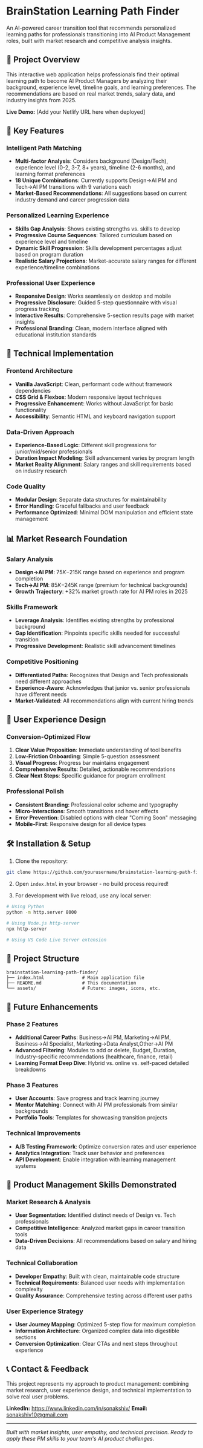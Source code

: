 # BrainStation Learning Path Finder

An AI-powered career transition tool that recommends personalized learning paths for professionals transitioning into AI Product Management roles, built with market research and competitive analysis insights.

## 🎯 Project Overview

This interactive web application helps professionals find their optimal learning path to become AI Product Managers by analyzing their background, experience level, timeline goals, and learning preferences. The recommendations are based on real market trends, salary data, and industry insights from 2025.

**Live Demo:** [Add your Netlify URL here when deployed]

## 🚀 Key Features

### Intelligent Path Matching
- **Multi-factor Analysis**: Considers background (Design/Tech), experience level (0-2, 3-7, 8+ years), timeline (2-6 months), and learning format preferences
- **18 Unique Combinations**: Currently supports Design→AI PM and Tech→AI PM transitions with 9 variations each
- **Market-Based Recommendations**: All suggestions based on current industry demand and career progression data

### Personalized Learning Experience
- **Skills Gap Analysis**: Shows existing strengths vs. skills to develop
- **Progressive Course Sequences**: Tailored curriculum based on experience level and timeline
- **Dynamic Skill Progression**: Skills development percentages adjust based on program duration
- **Realistic Salary Projections**: Market-accurate salary ranges for different experience/timeline combinations

### Professional User Experience
- **Responsive Design**: Works seamlessly on desktop and mobile
- **Progressive Disclosure**: Guided 5-step questionnaire with visual progress tracking
- **Interactive Results**: Comprehensive 5-section results page with market insights
- **Professional Branding**: Clean, modern interface aligned with educational institution standards

## 🧠 Technical Implementation

### Frontend Architecture
- **Vanilla JavaScript**: Clean, performant code without framework dependencies
- **CSS Grid & Flexbox**: Modern responsive layout techniques
- **Progressive Enhancement**: Works without JavaScript for basic functionality
- **Accessibility**: Semantic HTML and keyboard navigation support

### Data-Driven Approach
- **Experience-Based Logic**: Different skill progressions for junior/mid/senior professionals
- **Duration Impact Modeling**: Skill advancement varies by program length
- **Market Reality Alignment**: Salary ranges and skill requirements based on industry research

### Code Quality
- **Modular Design**: Separate data structures for maintainability
- **Error Handling**: Graceful fallbacks and user feedback
- **Performance Optimized**: Minimal DOM manipulation and efficient state management

## 📊 Market Research Foundation

### Salary Analysis
- **Design→AI PM**: $75K-$215K range based on experience and program completion
- **Tech→AI PM**: $85K-$245K range (premium for technical backgrounds)
- **Growth Trajectory**: +32% market growth rate for AI PM roles in 2025

### Skills Framework
- **Leverage Analysis**: Identifies existing strengths by professional background
- **Gap Identification**: Pinpoints specific skills needed for successful transition
- **Progressive Development**: Realistic skill advancement timelines

### Competitive Positioning
- **Differentiated Paths**: Recognizes that Design and Tech professionals need different approaches
- **Experience-Aware**: Acknowledges that junior vs. senior professionals have different needs
- **Market-Validated**: All recommendations align with current hiring trends

## 🎨 User Experience Design

### Conversion-Optimized Flow
1. **Clear Value Proposition**: Immediate understanding of tool benefits
2. **Low-Friction Onboarding**: Simple 5-question assessment
3. **Visual Progress**: Progress bar maintains engagement
4. **Comprehensive Results**: Detailed, actionable recommendations
5. **Clear Next Steps**: Specific guidance for program enrollment

### Professional Polish
- **Consistent Branding**: Professional color scheme and typography
- **Micro-Interactions**: Smooth transitions and hover effects
- **Error Prevention**: Disabled options with clear "Coming Soon" messaging
- **Mobile-First**: Responsive design for all device types

## 🛠 Installation & Setup

1. Clone the repository:
```bash
git clone https://github.com/yourusername/brainstation-learning-path-finder.git
```

2. Open `index.html` in your browser - no build process required!

3. For development with live reload, use any local server:
```bash
# Using Python
python -m http.server 8000

# Using Node.js http-server
npx http-server

# Using VS Code Live Server extension
```

## 📁 Project Structure

```
brainstation-learning-path-finder/
├── index.html              # Main application file
├── README.md               # This documentation
└── assets/                 # Future: images, icons, etc.
```

## 🔮 Future Enhancements

### Phase 2 Features
- **Additional Career Paths**: Business→AI PM, Marketing→AI PM, Business→AI Specialist, Marketing→Data Analyst,Other→AI PM
- **Advanced Filtering**: Modules to add or delete, Budget, Duration, Industry-specific recommendations (healthcare, finance, retail)
- **Learning Format Deep Dive**: Hybrid vs. online vs. self-paced detailed breakdowns

### Phase 3 Features
- **User Accounts**: Save progress and track learning journey
- **Mentor Matching**: Connect with AI PM professionals from similar backgrounds
- **Portfolio Tools**: Templates for showcasing transition projects

### Technical Improvements
- **A/B Testing Framework**: Optimize conversion rates and user experience
- **Analytics Integration**: Track user behavior and preferences
- **API Development**: Enable integration with learning management systems

## 🎯 Product Management Skills Demonstrated

### Market Research & Analysis
- **User Segmentation**: Identified distinct needs of Design vs. Tech professionals
- **Competitive Intelligence**: Analyzed market gaps in career transition tools
- **Data-Driven Decisions**: All recommendations based on salary and hiring data

### Technical Collaboration
- **Developer Empathy**: Built with clean, maintainable code structure
- **Technical Requirements**: Balanced user needs with implementation complexity
- **Quality Assurance**: Comprehensive testing across different user paths

### User Experience Strategy
- **User Journey Mapping**: Optimized 5-step flow for maximum completion
- **Information Architecture**: Organized complex data into digestible sections
- **Conversion Optimization**: Clear CTAs and next steps throughout experience

## 📞 Contact & Feedback

This project represents my approach to product management: combining market research, user experience design, and technical implementation to solve real user problems.

**LinkedIn:** https://www.linkedin.com/in/sonakshiv/
**Email:** sonakshiv10@gmail.com

---

*Built with market insights, user empathy, and technical precision. Ready to apply these PM skills to your team's AI product challenges.*
